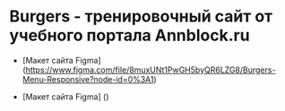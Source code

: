 # Burgers - тренировочный сайт от учебного портала Annblock.ru

* [Макет сайта Figma] (https://www.figma.com/file/8muxUNt1PwGH5byQR6LZG8/Burgers-Menu-Responsive?node-id=0%3A1)

* [Макет сайта Figma] ()